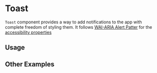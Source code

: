 # Toast

`Toast` component provides a way to add notifications to the app with complete
freedom of styling them. It follows
[WAI-ARIA Alert Patter](https://www.w3.org/WAI/ARIA/apg/patterns/alert/) for the
[accessibility properties](https://www.w3.org/WAI/ARIA/apg/patterns/alert/#:~:text=Not%20applicable.-,WAI%2DARIA%20Roles%2C%20States%2C%20and%20Properties,-The%20widget%20has)

## Usage

<!-- ADD_EXAMPLE src/toast/stories/templates/ToastBasicJsx.ts -->

<!-- CODESANDBOX
link_title: Toast Basic
js: src/toast/stories/templates/ToastBasicJsx.ts
css: src/toast/stories/templates/ToastBasicCss.ts
files: [src/toast/stories/templates/UtilsJsx.ts]
-->
<!-- CODESANDBOX
link_title: Toast Basic TS
tsx: src/toast/stories/templates/ToastBasicTsx.ts
css: src/toast/stories/templates/ToastBasicCss.ts
files: [src/toast/stories/templates/UtilsJsx.ts]
-->

## Other Examples

<!-- CODESANDBOX
link_title: Toast CSS Animated
js: src/toast/stories/templates/ToastCSSAnimatedJsx.ts
css: src/toast/stories/templates/ToastBasicCss.ts
files: [src/toast/stories/templates/UtilsJsx.ts]
deps: ["@chakra-ui/utils"]
-->
<!-- CODESANDBOX
link_title: Toast CSS Animated TS
js: src/toast/stories/templates/ToastCSSAnimatedTsx.ts
css: src/toast/stories/templates/ToastBasicCss.ts
files: [src/toast/stories/templates/UtilsTsx.ts]
deps: ["@chakra-ui/utils"]
-->

<!-- CODESANDBOX
link_title: Toast CSS Transition
js: src/toast/stories/templates/ToastCSSTransitionJsx.ts
css: src/toast/stories/templates/ToastBasicCss.ts
files: [src/toast/stories/templates/UtilsJsx.ts]
deps: ["react-transition-group", "@chakra-ui/utils"]
-->
<!-- CODESANDBOX
link_title: Toast CSS Transition TS
tsx: src/toast/stories/templates/ToastCSSTransitionTsx.ts
css: src/toast/stories/templates/ToastBasicCss.ts
files: [src/toast/stories/templates/UtilsTsx.ts]
deps: ["react-transition-group", "@chakra-ui/utils"]
-->

<!-- CODESANDBOX
link_title: Toast React Spring
js: src/toast/stories/templates/ToastReactSpringJsx.ts
css: src/toast/stories/templates/ToastBasicCss.ts
files: [src/toast/stories/templates/UtilsJsx.ts]
deps: ["@react-spring/web", "@chakra-ui/utils"]
-->
<!-- CODESANDBOX
link_title: Toast React Spring TS
tsx: src/toast/stories/templates/ToastReactSpringTsx.ts
css: src/toast/stories/templates/ToastBasicCss.ts
files: [src/toast/stories/templates/UtilsTsx.ts]
deps: ["@react-spring/web", "@chakra-ui/utils"]
-->

<!-- ADD_PROPS src/toast -->
